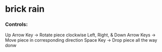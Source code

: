 # brick rain
### Controls:
Up Arrow Key -> Rotate piece clockwise
Left, Right, & Down Arrow Keys -> Move piece in corresponding direction
Space Key -> Drop piece all the way donw